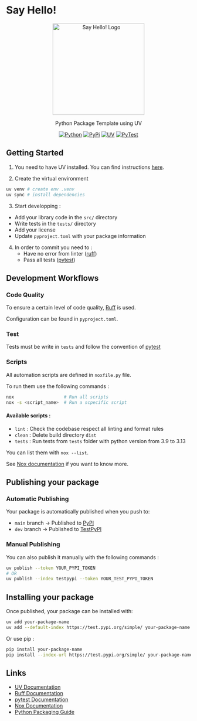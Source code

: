 # Say Hello!

<p align="center">
  <img src="https://cdn.charly-ginevra.fr/say-hello-sample-library/logo.png" width="250" alt="Say Hello! Logo" />
</p>
<p align="center">Python Package Template using UV</p>
<p align="center">
  <a href="https://www.python.org/" target="_blank"><img src="https://img.shields.io/badge/Python-3776AB?logo=python&logoColor=fff" alt="Python" /></a>
  <a href="https://pypi.org/" target="_blank"><img src="https://img.shields.io/badge/PyPI-3775A9?logo=pypi&logoColor=fff" alt="PyPi" /></a>
  <a href="https://docs.astral.sh/uv/" target="_blank"><img src="https://img.shields.io/badge/UV-25122f?logo=uv&logoColor=DE5FE9" alt="UV" /></a>
  <a href="https://docs.pytest.org/en/stable/" target="_blank"><img src="https://img.shields.io/badge/pytest-000000?logo=pytest&logoColor=0A9EDC" alt="PyTest" /></a>
</p>

## Getting Started

1. You need to have UV installed. You can find instructions [here](https://docs.astral.sh/uv/getting-started/installation/).

2. Create the virtual environment
```bash
uv venv # create env .venv
uv sync # install dependencies
```

3. Start developping :
  + Add your library code in the `src/` directory
  + Write tests in the `tests/` directory
  + Add your license
  + Update `pyproject.toml` with your package information

4. In order to commit you need to :
    + Have no error from linter ([ruff](https://docs.astral.sh/ruff/))
    + Pass all tests ([pytest](https://docs.pytest.org/en/stable/))

## Development Workflows

### Code Quality

To ensure a certain level of code quality, [Ruff](https://docs.astral.sh/ruff/) is used.

Configuration can be found in `pyproject.toml`.

### Test

Tests must be write in `tests` and follow the convention of [pytest](https://docs.pytest.org/en/stable/)

### Scripts

All automation scripts are defined in `noxfile.py` file.

To run them use the following commands :
```bash
nox                   # Run all scripts
nox -s <script_name>  # Run a scpecific script
```

#### Available scripts :

+ `lint` : Check the codebase respect all linting and format rules
+ `clean` : Delete build directory `dist`
+ `tests` : Run tests from `tests` folder with python version from 3.9 to 3.13 

You can list them with `nox --list`.

See [Nox documentation](https://nox.thea.codes/en/stable/) if you want to know more.

## Publishing your package

### Automatic Publishing

Your package is automatically published when you push to:
- `main` branch → Published to [PyPI](https://pypi.org/)
- `dev` branch → Published to [TestPyPI](https://test.pypi.org/)

### Manual Publishing

You can also publish it manually with the following commands :
```bash
uv publish --token YOUR_PYPI_TOKEN
# OR
uv publish --index testpypi --token YOUR_TEST_PYPI_TOKEN
```

## Installing your package

Once published, your package can be installed with:

```sh
uv add your-package-name
uv add --default-index https://test.pypi.org/simple/ your-package-name # For testing
```

Or use pip :

```sh
pip install your-package-name
pip install --index-url https://test.pypi.org/simple/ your-package-name # For testing
```

## Links

- [UV Documentation](https://docs.astral.sh/uv/)
- [Ruff Documentation](https://docs.astral.sh/ruff/)
- [pytest Documentation](https://docs.pytest.org/en/stable/)
- [Nox Documentation](https://nox.thea.codes/en/stable/)
- [Python Packaging Guide](https://packaging.python.org/)
